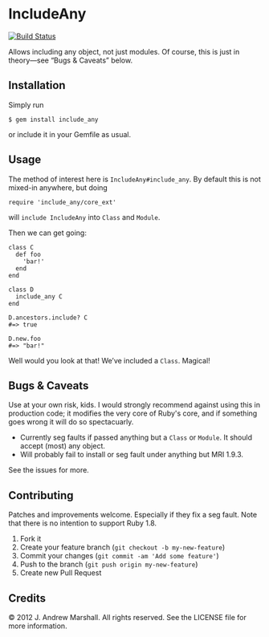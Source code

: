 # IncludeAny

[![Build Status](https://secure.travis-ci.org/amarshall/include_any.png)](http://travis-ci.org/amarshall/include_any)

Allows including any object, not just modules. Of course, this is just in
theory—see “Bugs & Caveats” below.

## Installation

Simply run

    $ gem install include_any

or include it in your Gemfile as usual.

## Usage

The method of interest here is `IncludeAny#include_any`. By default this is not
mixed-in anywhere, but doing

    require 'include_any/core_ext'

will `include IncludeAny` into `Class` and `Module`.

Then we can get going:

    class C
      def foo
        'bar!'
      end
    end

    class D
      include_any C
    end

    D.ancestors.include? C
    #=> true

    D.new.foo
    #=> "bar!"

Well would you look at that! We’ve included a `Class`. Magical!

## Bugs & Caveats

Use at your own risk, kids. I would strongly recommend against using this in
production code; it modifies the very core of Ruby's core, and if something
goes wrong it will do so spectacuarly.

- Currently seg faults if passed anything but a `Class` or `Module`. It should
  accept (most) any object.
- Will probably fail to install or seg fault under anything but MRI 1.9.3.

See the issues for more.

## Contributing

Patches and improvements welcome. Especially if they fix a seg fault. Note that
there is no intention to support Ruby 1.8.

1. Fork it
2. Create your feature branch (`git checkout -b my-new-feature`)
3. Commit your changes (`git commit -am 'Add some feature'`)
4. Push to the branch (`git push origin my-new-feature`)
5. Create new Pull Request

## Credits

© 2012 J. Andrew Marshall. All rights reserved. See the LICENSE file for more
information.
